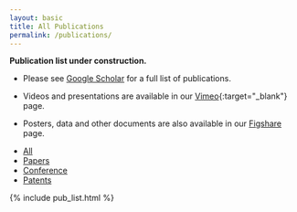 ```yaml
---
layout: basic
title: All Publications
permalink: /publications/
---
```


**Publication list under construction.** 

- Please see [Google Scholar](https://scholar.google.com/citations?user=3rB_SGYAAAAJ&hl=en&oi=ao) for a full list of publications.

- Videos and presentations are available in our [Vimeo](https://vimeo.com/showcase/7521351){:target="_blank"} page.

- Posters, data and other documents are also available in our [Figshare](https://figshare.com/authors/Bhushan_Gopaluni/9643466) page.

<div class="tabs">
  <ul class="list-nomargin">
    <li class="is-active"><a href="{{ site.baseurl }}/publications/">All</a></li>
    <li><a href="{{ site.baseurl }}/publications/papers">Papers</a></li>
    <li><a href="{{ site.baseurl }}/publications/conference">Conference</a></li>
    <li><a href="{{ site.baseurl }}/publications/patents">Patents</a></li>
  </ul>
</div>

{% include pub_list.html %}